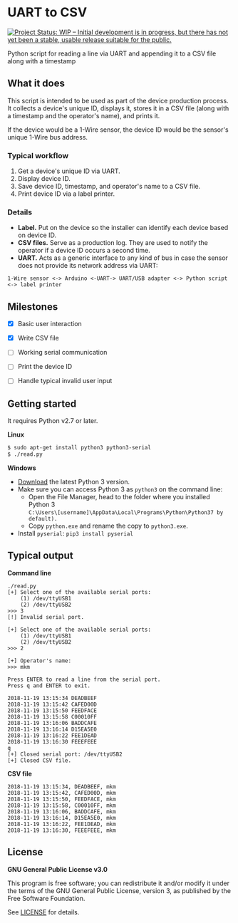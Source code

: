 # UART to CSV

[![Project Status: WIP – Initial development is in progress, but there has not yet been a stable, usable release suitable for the public.](https://www.repostatus.org/badges/latest/wip.svg)](https://www.repostatus.org/#wip "Project Status: WIP – Initial development is in progress, but there has not yet been a stable, usable release suitable for the public.")

Python script for reading a line via UART and appending it to a CSV file along with a timestamp


## What it does

This script is intended to be used as part of the device production process.
It collects a device's unique ID, displays it, stores it in a CSV file (along with a timestamp and the operator's name), and prints it.

If the device would be a 1-Wire sensor, the device ID would be the sensor's unique 1-Wire bus address.

### Typical workflow
1. Get a device's unique ID via UART.
2. Display device ID.
3. Save device ID, timestamp, and operator's name to a CSV file.
4. Print device ID via a label printer.

### Details
* **Label.** Put on the device so the installer can identify each device based on device ID.
* **CSV files.** Serve as a production log. They are used to notify the operator if a device ID occurs a second time.
* **UART.** Acts as a generic interface to any kind of bus in case the sensor does not provide its network address via UART:
```text
1-Wire sensor <-> Arduino <-UART-> UART/USB adapter <-> Python script <-> label printer
```

## Milestones
* [X] Basic user interaction
* [X] Write CSV file
* [ ] Working serial communication
* [ ] Print the device ID
* [ ] Handle typical invalid user input


## Getting started
It requires Python v2.7 or later.

**Linux**
```bash
$ sudo apt-get install python3 python3-serial
$ ./read.py
```

**Windows**
* [Download](https://www.python.org/downloads/windows/) the latest Python 3 version.
* Make sure you can access Python 3 as `python3` on the command line:
  * Open the File Manager, head to the folder where you installed Python 3  
  `C:\Users\[username]\AppData\Local\Programs\Python\Python37 by default).`
  * Copy `python.exe` and rename the copy to `python3.exe`.
* Install `pyserial`: `pip3 install pyserial`


## Typical output

**Command line**
```text
./read.py
[+] Select one of the available serial ports:
    (1) /dev/ttyUSB1
    (2) /dev/ttyUSB2
>>> 3
[!] Invalid serial port.

[+] Select one of the available serial ports:
    (1) /dev/ttyUSB1
    (2) /dev/ttyUSB2
>>> 2

[+] Operator's name:
>>> mkm

Press ENTER to read a line from the serial port.
Press q and ENTER to exit.

2018-11-19 13:15:34 DEADBEEF
2018-11-19 13:15:42 CAFED00D
2018-11-19 13:15:50 FEEDFACE
2018-11-19 13:15:58 C00010FF
2018-11-19 13:16:06 BADDCAFE
2018-11-19 13:16:14 D15EA5E0
2018-11-19 13:16:22 FEE1DEAD
2018-11-19 13:16:30 FEEEFEEE
q
[+] Closed serial port: /dev/ttyUSB2
[+] Closed CSV file.
```

**CSV file**
```CSV
2018-11-19 13:15:34, DEADBEEF, mkm
2018-11-19 13:15:42, CAFED00D, mkm
2018-11-19 13:15:50, FEEDFACE, mkm
2018-11-19 13:15:58, C00010FF, mkm
2018-11-19 13:16:06, BADDCAFE, mkm
2018-11-19 13:16:14, D15EA5E0, mkm
2018-11-19 13:16:22, FEE1DEAD, mkm
2018-11-19 13:16:30, FEEEFEEE, mkm
```


## License

**GNU General Public License v3.0**

This program is free software; you can redistribute it and/or modify it under the terms of the GNU General Public License, version 3, as published by the Free Software Foundation.

See [LICENSE](LICENSE) for details.

